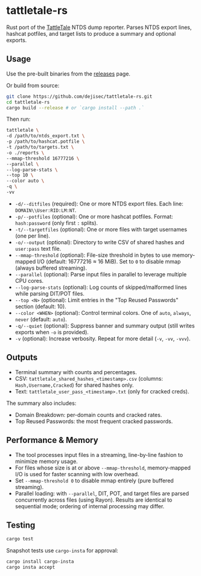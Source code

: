 # tattletale-rs

Rust port of the [TattleTale](https://github.com/coryavra/tattletale) NTDS dump reporter. Parses NTDS export lines, hashcat potfiles, and target lists to produce a summary and optional exports.

## Usage

Use the pre-built binaries from the [releases](https://github.com/dejisec/tattletale-rs/releases) page.

Or build from source:

```bash
git clone https://github.com/dejisec/tattletale-rs.git
cd tattletale-rs
cargo build --release # or `cargo install --path .`
```

Then run:

```bash
tattletale \
-d /path/to/ntds_export.txt \
-p /path/to/hashcat.potfile \
-t /path/to/targets.txt \
-o ./reports \
--mmap-threshold 16777216 \
--parallel \
--log-parse-stats \
--top 10 \
--color auto \
-q \
-vv
```

- `-d/--ditfiles` (required): One or more NTDS export files. Each line: `DOMAIN\\User:RID:LM:NT`.
- `-p/--potfiles` (optional): One or more hashcat potfiles. Format: `hash:password` (only first `:` splits).
- `-t/--targetfiles` (optional): One or more files with target usernames (one per line).
- `-o/--output` (optional): Directory to write CSV of shared hashes and `user:pass` text file.
- `--mmap-threshold` (optional): File-size threshold in bytes to use memory-mapped I/O (default: 16777216 ≈ 16 MiB). Set to `0` to disable mmap (always buffered streaming).
- `--parallel` (optional): Parse input files in parallel to leverage multiple CPU cores.
- `--log-parse-stats` (optional): Log counts of skipped/malformed lines while parsing DIT/POT files.
- `--top <N>` (optional): Limit entries in the "Top Reused Passwords" section (default: 10).
- `--color <WHEN>` (optional): Control terminal colors. One of `auto`, `always`, `never` (default: `auto`).
- `-q/--quiet` (optional): Suppress banner and summary output (still writes exports when `-o` is provided).
- `-v` (optional): Increase verbosity. Repeat for more detail (`-v`, `-vv`, `-vvv`).

## Outputs

- Terminal summary with counts and percentages.
- CSV: `tattletale_shared_hashes_<timestamp>.csv` (columns: `Hash,Username,Cracked`) for shared hashes only.
- Text: `tattletale_user_pass_<timestamp>.txt` (only for cracked creds).
  
The summary also includes:

- Domain Breakdown: per-domain counts and cracked rates.
- Top Reused Passwords: the most frequent cracked passwords.

## Performance & Memory

- The tool processes input files in a streaming, line-by-line fashion to minimize memory usage.
- For files whose size is at or above `--mmap-threshold`, memory-mapped I/O is used for faster scanning with low overhead.
- Set `--mmap-threshold 0` to disable mmap entirely (pure buffered streaming).
- Parallel loading: with `--parallel`, DIT, POT, and target files are parsed concurrently across files (using Rayon). Results are identical to sequential mode; ordering of internal processing may differ.

## Testing

```bash
cargo test
```

Snapshot tests use `cargo-insta` for approval:

```bash
cargo install cargo-insta
cargo insta accept
```
